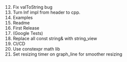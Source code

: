 12. Fix valToString bug
13. Turn lnf impl from header to cpp.
3. Examples
5. Readme
6. First Release
7. (Google Tests)
8. Replace all const string& with string_view
9. CI/CD
10. Use constexpr math lib
11. Set resizing timer on graph_line for smoother resizing
